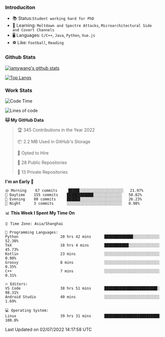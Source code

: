 ### Introduciton

- 📚 Status:`Student working hard for PhD`
- 🔎 Learning: `Meltdown and Spectre Attacks`, `Microarchitectural Side and Covert Channels`
- 🖥️ Languages: `C/C++`, `Java`, `Python`, `Vue.js`
- ⚽ Like: `Football`, `Reading`

### Github Stats

[![iamywang's github stats](https://github-readme-stats.vercel.app/api?username=iamywang&count_private=true&show_icons=true)]()

[![Top Langs](https://github-readme-stats.vercel.app/api/top-langs/?username=iamywang&layout=compact)]()

### Work Stats

<!--START_SECTION:waka-->
![Code Time](http://img.shields.io/badge/Code%20Time-491%20hrs%2038%20mins-blue)

![Lines of code](https://img.shields.io/badge/From%20Hello%20World%20I%27ve%20Written--38%20Thousand%20lines%20of%20code-blue)

**🐱 My GitHub Data** 

> 🏆 345 Contributions in the Year 2022
 > 
> 📦 2.2 MB Used in GitHub's Storage 
 > 
> 💼 Opted to Hire
 > 
> 📜 28 Public Repositories 
 > 
> 🔑 13 Private Repositories  
 > 
**I'm an Early 🐤** 

```text
🌞 Morning    67 commits     █████░░░░░░░░░░░░░░░░░░░░   21.97% 
🌆 Daytime    155 commits    ████████████░░░░░░░░░░░░░   50.82% 
🌃 Evening    80 commits     ██████░░░░░░░░░░░░░░░░░░░   26.23% 
🌙 Night      3 commits      ░░░░░░░░░░░░░░░░░░░░░░░░░   0.98%

```


📊 **This Week I Spent My Time On** 

```text
⌚︎ Time Zone: Asia/Shanghai

💬 Programming Languages: 
Python                   20 hrs 42 mins      █████████████░░░░░░░░░░░░   52.38% 
TeX                      18 hrs 4 mins       ███████████░░░░░░░░░░░░░░   45.73% 
Kotlin                   23 mins             ░░░░░░░░░░░░░░░░░░░░░░░░░   0.98% 
Groovy                   8 mins              ░░░░░░░░░░░░░░░░░░░░░░░░░   0.35% 
C++                      7 mins              ░░░░░░░░░░░░░░░░░░░░░░░░░   0.31%

🔥 Editors: 
VS Code                  38 hrs 51 mins      ████████████████████████░   98.31% 
Android Studio           40 mins             ░░░░░░░░░░░░░░░░░░░░░░░░░   1.69%

💻 Operating System: 
Linux                    39 hrs 31 mins      █████████████████████████   100.0%

```


 Last Updated on 02/07/2022 14:17:58 UTC
<!--END_SECTION:waka-->
